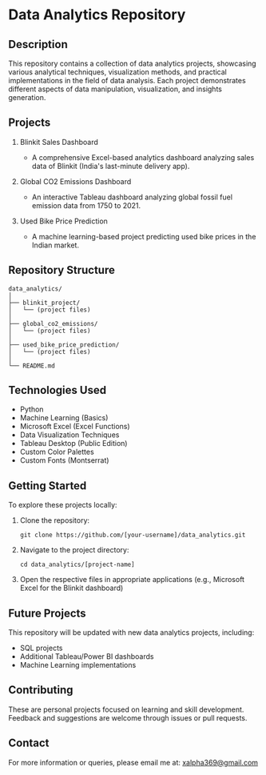 # Data Analytics Repository

## Description
This repository contains a collection of data analytics projects, showcasing various analytical techniques, visualization methods, and practical implementations in the field of data analysis. Each project demonstrates different aspects of data manipulation, visualization, and insights generation.

## Projects

1. Blinkit Sales Dashboard
   - A comprehensive Excel-based analytics dashboard analyzing sales data of Blinkit (India's last-minute delivery app).
     
2. Global CO2 Emissions Dashboard
   - An interactive Tableau dashboard analyzing global fossil fuel emission data from 1750 to 2021.
     
3. Used Bike Price Prediction
   - A machine learning-based project predicting used bike prices in the Indian market.

## Repository Structure
```
data_analytics/
│
├── blinkit_project/
│   └── (project files)
│
├── global_co2_emissions/
│   └── (project files)
│
├── used_bike_price_prediction/
│   └── (project files)
│
└── README.md
```

## Technologies Used
- Python
- Machine Learning (Basics)
- Microsoft Excel (Excel Functions)
- Data Visualization Techniques 
- Tableau Desktop (Public Edition)
- Custom Color Palettes
- Custom Fonts (Montserrat)

## Getting Started
To explore these projects locally:

1. Clone the repository:
   ```
   git clone https://github.com/[your-username]/data_analytics.git
   ```
2. Navigate to the project directory:
   ```
   cd data_analytics/[project-name]
   ```
3. Open the respective files in appropriate applications (e.g., Microsoft Excel for the Blinkit dashboard)

## Future Projects
This repository will be updated with new data analytics projects, including:
- SQL projects
- Additional Tableau/Power BI dashboards
- Machine Learning implementations

## Contributing
These are personal projects focused on learning and skill development. Feedback and suggestions are welcome through issues or pull requests.

## Contact
For more information or queries, please email me at: [xalpha369@gmail.com](mailto:xalpha369@gmail.com)
